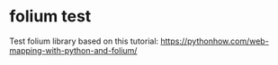 folium test
==============

Test folium library based on this tutorial: https://pythonhow.com/web-mapping-with-python-and-folium/

